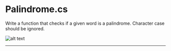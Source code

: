 # Palindrome.cs
Write a function that checks if a given word is a palindrome. Character case should be ignored.

![alt text](https://user-images.githubusercontent.com/45992595/115144493-9f07d400-a06a-11eb-9fba-90a378efcc92.png)
<hr>
